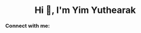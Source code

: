 <h1 align="center">Hi 👋, I'm Yim Yuthearak</h1>
<h3 align="left">Connect with me:</h3>
<p align="left">
</p>
